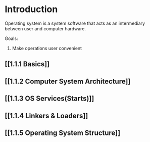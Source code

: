 
# Introduction 

Operating system is a system software that acts as an intermediary between user and computer hardware.

Goals: 
1. Make operations user convenient 

## [[1.1.1 Basics]]
## [[1.1.2 Computer System Architecture]]
## [[1.1.3 OS Services(Starts)]]
## [[1.1.4 Linkers & Loaders]]
## [[1.1.5 Operating System Structure]]


